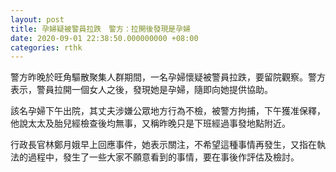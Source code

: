```yaml
---
layout: post
title: 孕婦疑被警員拉跌　警方：拉開後發現是孕婦
date: 2020-09-01 22:38:50.000000000 +08:00
categories: rthk
---
```


警方昨晚於旺角驅散聚集人群期間，一名孕婦懷疑被警員拉跌，要留院觀察。警方表示，警員拉開一個女人之後，發現她是孕婦，隨即向她提供協助。

該名孕婦下午出院，其丈夫涉嫌公眾地方行為不檢，被警方拘捕，下午獲准保釋，他說太太及胎兒經檢查後均無事，又稱昨晚只是下班經過事發地點附近。

行政長官林鄭月娥早上回應事件，她表示關注，不希望這種事情再發生，又指在執法的過程中，發生了一些大家不願意看到的事情，要在事後作評估及檢討。
